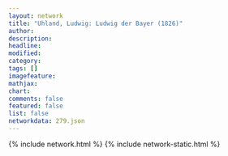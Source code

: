 ```yaml
---
layout: network
title: "Uhland, Ludwig: Ludwig der Bayer (1826)"
author:
description:
headline:
modified:
category:
tags: []
imagefeature: 
mathjax: 
chart: 
comments: false
featured: false
list: false
networkdata: 279.json
---
```

{% include network.html %}
{% include network-static.html %}
